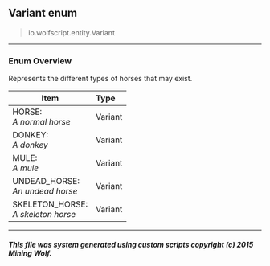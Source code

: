 ## Variant __enum__

>io.wolfscript.entity.Variant

---

### Enum Overview

Represents the different types of horses that may exist.

Item | Type   
--- | :--- 
HORSE: <br> _A normal horse_ | Variant
DONKEY: <br> _A donkey_ | Variant
MULE: <br> _A mule_ | Variant
UNDEAD_HORSE: <br> _An undead horse_ | Variant
SKELETON_HORSE: <br> _A skeleton horse_ | Variant



---



##### This file was system generated using custom scripts copyright (c) 2015 Mining Wolf.
	

